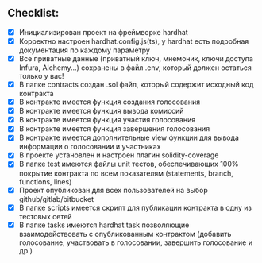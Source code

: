 ## Checklist:

- [X] Инициализирован проект на фреймворке hardhat
- [X] Корректно настроен hardhat.config.js(ts), у hardhat есть подробная документация по каждому параметру
- [X] Все приватные данные (приватный ключ, мнемоник, ключи доступа Infura, Alchemy...) сохранены в файл .env, который должен остаться только у вас!
- [X] В папке contracts создан .sol файл, который содержит исходный код контракта
- [X] В контракте имеется функция создания голосования
- [X] В контракте имеется функция вывода комиссий
- [X] В контракте имеется функция участия голосования
- [X] В контракте имеется функция завершения голосования
- [X] В контракте имеется дополнительные view функции для вывода информации о голосовании и участниках
- [X] В проекте установлен и настроен плагин solidity-coverage
- [X] В папке test имеются файлы unit тестов, обеспечивающих 100% покрытие контракта по всем показателям (statements, branch, functions, lines)
- [X] Проект опубликован для всех пользователей на выбор github/gitlab/bitbucket
- [X] В папке scripts имеется скрипт для публикации контракта в одну из тестовых сетей
- [X] В папке tasks имеются hardhat task позволяющие взаимодействовать с опубликованным контрактом (добавить голосование, участвовать в голосовании, завершить голосование и др.)